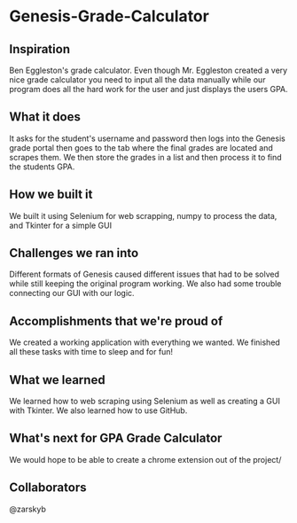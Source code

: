 # Genesis-Grade-Calculator
## Inspiration
Ben Eggleston's grade calculator. Even though Mr. Eggleston created a very nice grade calculator you need to input all the data manually while our program does all the hard work for the user and just displays the users GPA. 

## What it does
It asks for the student's username and password then logs into the Genesis grade portal then goes to the tab where the final grades are located and scrapes them. We then store the grades in a list and then process it to find the students GPA. 
## How we built it
We built it using Selenium for web scrapping, numpy to process the data, and Tkinter for a simple GUI
## Challenges we ran into
Different formats of Genesis caused different issues that had to be solved while still keeping the original program working. We also had some trouble connecting our GUI with our logic.
## Accomplishments that we're proud of
We created a working application with everything we wanted. We finished all these tasks with time to sleep and for fun!
## What we learned
We learned how to web scraping using Selenium as well as creating a GUI with Tkinter. We also learned how to use GitHub.

## What's next for GPA Grade Calculator
We would hope to be able to create a chrome extension out of the project/

## Collaborators
@zarskyb
